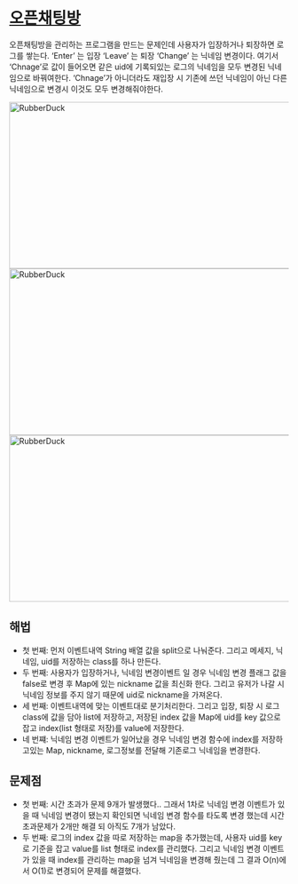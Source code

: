 # [오픈채팅방](https://github.com/malvr00/Java-algorithm/blob/master/programmers/level2/stap35/src/Main.java)

오픈채팅방을 관리하는 프로그램을 만드는 문제인데 사용자가 입장하거나 퇴장하면 로그를 쌓는다. ‘Enter’ 는 입장 ‘Leave’ 는 퇴장 ‘Change’ 는 닉네임 변경이다. 여기서 ‘Chnage’로 값이 들어오면 같은 uid에 기록되있는 로그의 닉네임을 모두 변경된 닉네임으로 바꿔여한다. ‘Chnage’가 아니더라도 재입장 시 기존에 쓰던 닉네임이 아닌 다른 닉네임으로 변경시 이것도 모두 변경해줘야한다.<br/>

<img src="https://github.com/malvr00/Java-algorithm/assets/77275513/86fbb09f-52fe-4c2a-909c-2bfa47cbeb6f" width="600px" height="300px"
title="100px" alt="RubberDuck"></img><br/>
<img src="https://github.com/malvr00/Java-algorithm/assets/77275513/974c8411-1780-402e-a4e3-ed5816d028fe" width="600px" height="300px"
title="100px" alt="RubberDuck"></img><br/>
<img src="https://github.com/malvr00/Java-algorithm/assets/77275513/6f5190f9-157d-48b3-b894-c1efe105e03c" width="600px" height="300px"
title="100px" alt="RubberDuck"></img><br/>

## 해법
* 첫 번째: 먼저 이벤트내역 String 배열 값을 split으로 나눠준다. 그리고 메세지, 닉네임, uid를 저장하는 class를 하나 만든다.
* 두 번째: 사용자가 입장하거나, 닉네임 변경이벤트 일 경우 닉네임 변경 플래그 값을 false로 변경 후 Map에 있는 nickname 값을 최신화 한다. 그리고 유저가 나갈 시 닉네임 정보를 주지 않기 때문에 uid로 nickname을 가져온다.
* 세 번째: 이벤트내역에 맞는 이벤트대로 분기처리한다. 그리고 입장, 퇴장 시 로그 class에 값을 담아 list에 저장하고, 저장된 index 값을 Map에 uid를 key 값으로 잡고 index(list 형태로 저장)를 value에 저장한다.
* 네 번쨰: 닉네임 변경 이벤트가 일어났을 경우 닉네임 변경 함수에 index를 저장하고있는 Map, nickname, 로그정보를 전달해 기존로그 닉네임을 변경한다.



## 문제점
* 첫 번째: 시간 초과가 문제 9개가 발생했다.. 그래서 1차로 닉네임 변경 이벤트가 있을 때 닉네임 변경이 됐는지 확인되면 닉네임 변경 함수를 타도록 변경 했는데 시간 초과문제가 2개만 해결 되 아직도 7개가 남았다.
* 두 번째: 로그의 index 값을 따로 저장하는 map을 추가했는데, 사용자 uid를 key로 기준을 잡고 value를 list 형태로 index를 관리했다. 그리고 닉네임 변경 이벤트가 있을 때 index를 관리하는 map을 넘겨 닉네임을 변경해 줬는데 그 결과 O(n)에서 O(1)로 변경되어 문제를 해결했다.